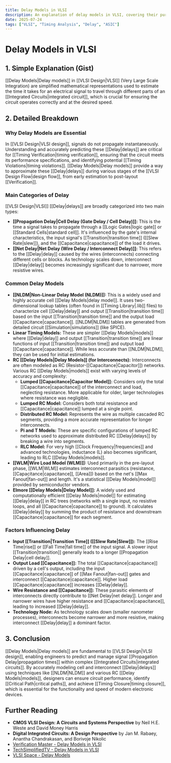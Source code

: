 ```yaml
---
title: Delay Models in VLSI
description: An explanation of delay models in VLSI, covering their purpose, types, and factors influencing delay.
date: 2025-07-24
tags: ["VLSI", "Timing Analysis", "Delay", "ASIC"]
---
```


# Delay Models in VLSI

## 1. Simple Explanation (Gist)

[[Delay Models|Delay models]] in [[VLSI Design|VLSI]] (Very Large Scale Integration) are simplified mathematical representations used to estimate the time it takes for an electrical signal to travel through different parts of an [[Integrated Circuits|integrated circuit]], which is crucial for ensuring the circuit operates correctly and at the desired speed.

## 2. Detailed Breakdown

### Why Delay Models are Essential

In [[VLSI Design|VLSI design]], signals do not propagate instantaneously. Understanding and accurately predicting these [[Delay|delays]] are critical for [[Timing Verification|timing verification]], ensuring that the circuit meets its performance specifications, and identifying potential [[Timing Violations|timing violations]]. [[Delay Models|Delay models]] provide a way to approximate these [[Delay|delays]] during various stages of the [[VLSI Design Flow|design flow]], from early estimation to post-layout [[Verification]].

### Main Categories of Delay

[[VLSI Design|VLSI]] [[Delay|delays]] are broadly categorized into two main types:

*   **[[Propagation Delay|Cell Delay (Gate Delay / Cell Delay)]]:** This is the time a signal takes to propagate through a [[Logic Gates|logic gate]] or [[Standard Cells|standard cell]]. It's influenced by the gate's internal characteristics, the input signal's [[Transition|transition time]] ([[Slew Rate|slew]]), and the [[Capacitance|capacitance]] of the load it drives.
*   **[[Net Delay|Net Delay (Wire Delay / Interconnect Delay)]]:** This refers to the [[Delay|delay]] caused by the wires (interconnects) connecting different cells or blocks. As technology scales down, interconnect [[Delay|delay]] becomes increasingly significant due to narrower, more resistive wires.

### Common Delay Models

*   **[[NLDM|Non-Linear Delay Model (NLDM)]]:** This is a widely used and highly accurate cell [[Delay Models|delay model]]. It uses two-dimensional lookup tables (often found in [[Timing Library|.lib]] files) to characterize cell [[Delay|delay]] and output [[Transition|transition time]] based on the input [[Transition|transition time]] and the output load [[Capacitance|capacitance]]. [[NLDM|NLDM]] tables are generated from detailed circuit [[Simulation|simulations]] (like SPICE).
*   **Linear Timing Models:** These are simpler [[Delay Models|models]] where [[Delay|delay]] and output [[Transition|transition time]] are linear functions of input [[Transition|transition time]] and output load [[Capacitance|capacitance]]. While less accurate than [[NLDM|NLDM]], they can be used for initial estimations.
*   **RC [[Delay Models|Delay Models]] (for Interconnects):** Interconnects are often modeled as RC (Resistor-[[Capacitance|Capacitor]]) networks. Various RC [[Delay Models|models]] exist with varying levels of accuracy and complexity:
    *   **Lumped [[Capacitance|Capacitor Model]]:** Considers only the total [[Capacitance|capacitance]] of the interconnect and load, neglecting resistance. More applicable for older, larger technologies where resistance was negligible.
    *   **Lumped RC Model:** Considers both total resistance and [[Capacitance|capacitance]] lumped at a single point.
    *   **Distributed RC Model:** Represents the wire as multiple cascaded RC segments, providing a more accurate representation for longer interconnects.
    *   **Pi and T Models:** These are specific configurations of lumped RC networks used to approximate distributed RC [[Delay|delays]] by breaking a wire into segments.
    *   **RLC Model:** For very high [[Clock Frequency|frequencies]] and advanced technologies, inductance (L) also becomes significant, leading to RLC [[Delay Models|models]].
*   **[[WLM|Wire Load Model (WLM)]]:** Used primarily in the pre-layout phase, [[WLM|WLM]] estimates interconnect parasitics (resistance, [[Capacitance|capacitance]], [[Area]]) based on the net's [[Max Fanout|fan-out]] and length. It's a statistical [[Delay Models|model]] provided by semiconductor vendors.
*   **Elmore [[Delay Models|Delay Model]]:** A widely used and computationally efficient [[Delay Models|model]] for estimating [[Delay|delay]] in RC trees (networks with a single input, no resistive loops, and all [[Capacitance|capacitance]] to ground). It calculates [[Delay|delay]] by summing the product of resistance and downstream [[Capacitance|capacitance]] for each segment.

### Factors Influencing Delay

*   **Input [[Transition|Transition Time]] ([[Slew Rate|Slew]]):** The [[Rise Time|rise]] or [[Fall Time|fall time]] of the input signal. A slower input [[Transition|transition]] generally leads to a longer [[Propagation Delay|cell delay]].
*   **Output Load [[Capacitance]]:** The total [[Capacitance|capacitance]] driven by a cell's output, including the input [[Capacitance|capacitance]] of [[Max Fanout|fan-out]] gates and interconnect [[Capacitance|capacitance]]. Higher load [[Capacitance|capacitance]] increases [[Delay|delay]].
*   **Wire Resistance and [[Capacitance]]:** These parasitic elements of interconnects directly contribute to [[Net Delay|net delay]]. Longer and narrower wires have higher resistance and [[Capacitance|capacitance]], leading to increased [[Delay|delay]].
*   **Technology Node:** As technology scales down (smaller nanometer processes), interconnects become narrower and more resistive, making interconnect [[Delay|delay]] a dominant factor.

## 3. Conclusion

[[Delay Models|Delay models]] are fundamental to [[VLSI Design|VLSI design]], enabling engineers to predict and manage signal [[Propagation Delay|propagation times]] within complex [[Integrated Circuits|integrated circuits]]. By accurately modeling cell and interconnect [[Delay|delays]] using techniques like [[NLDM|NLDM]] and various RC [[Delay Models|models]], designers can ensure circuit performance, identify [[Critical Path|critical paths]], and achieve [[Timing Closure|timing closure]], which is essential for the functionality and speed of modern electronic devices.

## Further Reading

*   **CMOS VLSI Design: A Circuits and Systems Perspective** by Neil H.E. Weste and David Money Harris
*   **Digital Integrated Circuits: A Design Perspective** by Jan M. Rabaey, Anantha Chandrakasan, and Borivoje Nikolic
*   [Verification Master - Delay Models in VLSI](https://verificationmaster.com/delay-models-in-vlsi/)
*   [TechSimplifiedTV - Delay Models in VLSI](https://www.techsimplifiedtv.in/2023/06/delay-models-in-vlsi.html)
*   [VLSI Space - Delay Models](https://www.vlsispace.com/2021/01/delay-models.html)

